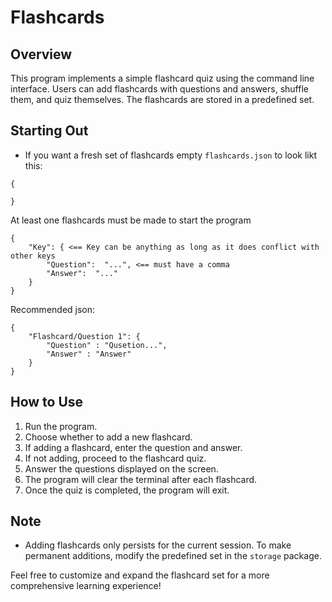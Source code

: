 # Flashcards

## Overview
This program implements a simple flashcard quiz using the command line interface. Users can add flashcards with questions and answers, shuffle them, and quiz themselves. The flashcards are stored in a predefined set.

## Starting Out
- If you want a fresh set of flashcards empty `flashcards.json` to look likt this:
```
{

}
```
At least one flashcards must be made to start the program
```
{
    "Key": { <== Key can be anything as long as it does conflict with other keys 
        "Question":  "...", <== must have a comma
        "Answer":  "..."
    }
}
```
Recommended json:
```
{
    "Flashcard/Question 1": {
        "Question" : "Qusetion...",
        "Answer" : "Answer"
    }
}
```

## How to Use

1. Run the program.
2. Choose whether to add a new flashcard.
3. If adding a flashcard, enter the question and answer.
4. If not adding, proceed to the flashcard quiz.
5. Answer the questions displayed on the screen.
6. The program will clear the terminal after each flashcard.
7. Once the quiz is completed, the program will exit.

## Note
- Adding flashcards only persists for the current session. To make permanent additions, modify the predefined set in the `storage` package.

Feel free to customize and expand the flashcard set for a more comprehensive learning experience!